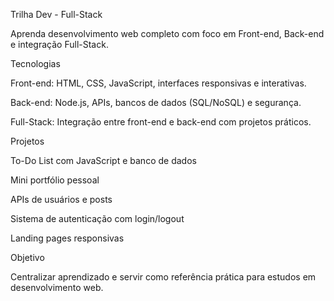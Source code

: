 Trilha Dev - Full-Stack

Aprenda desenvolvimento web completo com foco em Front-end, Back-end e integração Full-Stack.

Tecnologias

Front-end: HTML, CSS, JavaScript, interfaces responsivas e interativas.

Back-end: Node.js, APIs, bancos de dados (SQL/NoSQL) e segurança.

Full-Stack: Integração entre front-end e back-end com projetos práticos.

Projetos

To-Do List com JavaScript e banco de dados

Mini portfólio pessoal

APIs de usuários e posts

Sistema de autenticação com login/logout

Landing pages responsivas

Objetivo

Centralizar aprendizado e servir como referência prática para estudos em desenvolvimento web.
